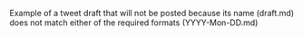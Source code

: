Example of a tweet draft that will not be posted because its name (draft.md) does not match either of the required formats (YYYY-Mon-DD.md) 

